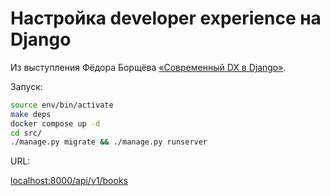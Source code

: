 # Настройка developer experience на Django

Из выступления Фёдора Борщёва [«Современный DX в Django»](https://www.youtube.com/watch?v=Zsr4aWKkdOc).

Запуск:

```bash
source env/bin/activate
make deps
docker compose up -d
cd src/
./manage.py migrate && ./manage.py runserver
```

URL:

[localhost:8000/api/v1/books](http://localhost:8000/api/v1/books)
